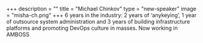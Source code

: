 +++
description = ""
title = "Michael Chinkov"
type = "new-speaker"
image = "misha-ch.png"
+++
6 years in the industry: 2 years of ‘anykeying’, 1 year of outsource system administration and 3 years of building infrastructure platforms and promoting DevOps culture in masses. Now working in AMBOSS